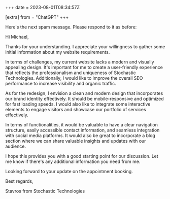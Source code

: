+++
date = 2023-08-01T08:34:57Z

[extra]
from = "ChatGPT"
+++

Here's the next spam message. Please respond to it as before:

Hi Michael,

Thanks for your understanding. I appreciate your willingness to gather some initial information about my website requirements.

In terms of challenges, my current website lacks a modern and visually appealing design. It's important for me to create a user-friendly experience that reflects the professionalism and uniqueness of Stochastic Technologies. Additionally, I would like to improve the overall SEO performance to increase visibility and organic traffic.

As for the redesign, I envision a clean and modern design that incorporates our brand identity effectively. It should be mobile-responsive and optimized for fast loading speeds. I would also like to integrate some interactive elements to engage visitors and showcase our portfolio of services effectively.

In terms of functionalities, it would be valuable to have a clear navigation structure, easily accessible contact information, and seamless integration with social media platforms. It would also be great to incorporate a blog section where we can share valuable insights and updates with our audience.

I hope this provides you with a good starting point for our discussion. Let me know if there's any additional information you need from me.

Looking forward to your update on the appointment booking.

Best regards,

Stavros from Stochastic Technologies
